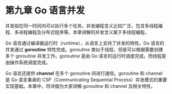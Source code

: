 # 第九章 Go 语言并发

并发指在同一时间内可以执行多个任务。并发编程含义比较广泛，包含多线程编程、多进程编程及分布式程序等。本章讲解的并发含义属于多线程编程。

Go 语言通过编译器运行时（runtime），从语言上支持了并发的特性。Go 语言的并发通过 **goroutine** 特性完成。goroutine 类似于线程，但是可以根据需要创建多个 goroutine 并发工作。goroutine 是由 Go 语言的运行时调度完成，而线程是由操作系统调度完成。

Go 语言还提供 **channel** 在多个 goroutine 间进行通信。goroutine 和 channel 是 Go 语言秉承的 CSP（Communicating Sequential Process）并发模式的重要实现基础。本章中，将详细为大家讲解 goroutine 和 channel 及相关特性。